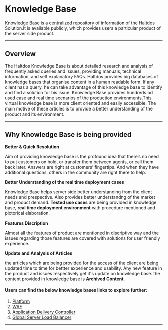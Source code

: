 # Knowledge Base

 Knowledge Base is a centralized repository of information of the Haltdos Solution.It is available publicly, which provides users  a particular product of the server side product.

----

## Overview

The Haltdos Knowledge Base is about detailed research and analysis of frequently asked queries and issues, providing manuals, technical information, and self explanatory FAQs. Haltdos provides big databases of knowledge bases that organise content in a human readable form. If any client has a query, he can take advantage of this knowledge base to identify and find a solution for his issue. Knowledge Base provides hundreds od used case and real time scenarios of the production environments.This virtual knowledge base is more client oriented and easily accessible. The main motive of these articles is to provide a better understanding of the product and its environment.

---

## Why Knowledge Base is being provided

**Better & Quick Resolution**

Aim of providing knowledge base is the profound idea that there’s no need to put customers on hold, or transfer them between agents, or call them back later.  Answers are right at customers’ fingertips. And when they have additional questions, others in the community are right there to help.

**Better Understanding of the real time deployment cases**

Knowledge Base helps server side better understanding from the client needs and prespective. Also provides better understandng of the market and product demand. **Tested use cases** are being provided in knowledge base, **real time deployment environment** with procedure mentioned and pictorical elaboration.

**Features Discription**

Almost all the features of product are mentioned in discriptive way and the issues regarding those features are covered with solutions for user friendly experience.

**Update and Analysis of Articles**

the articles which are being provided for the access of the client are being updated time to time for bettter experience and usability. Any new feature in the product and issues respectively get it's update on knowledge base. the content provided in knowledge base is **Archived Content**.


#### Users can find the below knowledge bases links to explore further:

1. [Platform](kb/platform/platform.md)
2. [WAF](kb/waf/waf.md)
3. [Application Delivery Controller](kb/adc/adc.md)
3. [Global Server Load Balancer](kb/gslb/gslb.md)

----  